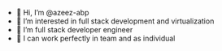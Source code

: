 - 👋 Hi, I’m @azeez-abp
- 👀 I’m interested in full stack development and virtualization
- 🌱 I’m full stack developer engineer
- 💞️ I can work perfectly in team and as individual


<!---
azeez-abp/azeez-abp is a ✨ special ✨ repository because its `README.md` (this file) appears on your GitHub profile.
You can click the Preview link to take a look at your changes.
--->
